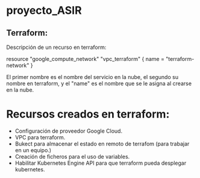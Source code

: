 # proyecto_ASIR

## Terraform:

Descripción de un recurso en terraform:

resource "google_compute_network" "vpc_terraform" {
  name = "terraform-network"
}

El primer nombre es el nombre del servicio en la nube, el segundo su nombre en terraform, y el "name" es el nombre que se le asigna al crearse en la nube.

# Recursos creados en terraform:

- Configuración de proveedor Google Cloud.
- VPC para terraform.
- Bukect para almacenar el estado en remoto de terrafom (para trabajar en un equipo.)
- Creación de ficheros para el uso de variables.
- Habilitar Kubernetes Engine API para que terraform pueda desplegar kubernetes.
